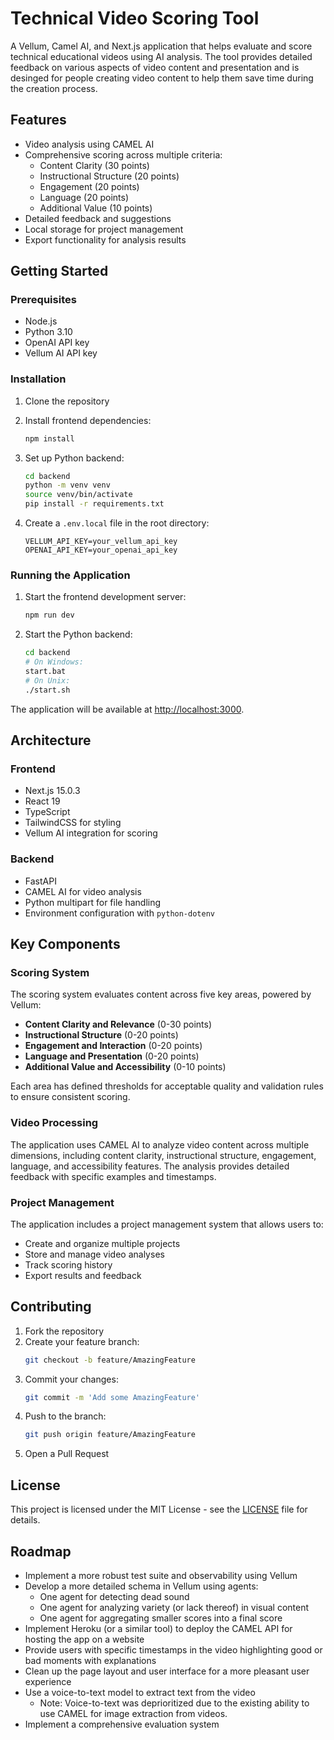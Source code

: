 
# Technical Video Scoring Tool

A Vellum, Camel AI, and Next.js application that helps evaluate and score technical educational videos using AI analysis. The tool provides detailed feedback on various aspects of video content and presentation and is desinged for people creating video content to help them save time during the creation process.

## Features

- Video analysis using CAMEL AI
- Comprehensive scoring across multiple criteria:
  - Content Clarity (30 points)
  - Instructional Structure (20 points)
  - Engagement (20 points)
  - Language (20 points)
  - Additional Value (10 points)
- Detailed feedback and suggestions
- Local storage for project management
- Export functionality for analysis results

## Getting Started

### Prerequisites

- Node.js 
- Python 3.10 
- OpenAI API key
- Vellum AI API key

### Installation

1. Clone the repository
2. Install frontend dependencies:
   ```bash
   npm install
   ```

3. Set up Python backend:
   ```bash
   cd backend
   python -m venv venv
   source venv/bin/activate  
   pip install -r requirements.txt
   ```

4. Create a `.env.local` file in the root directory:
   ```
   VELLUM_API_KEY=your_vellum_api_key
   OPENAI_API_KEY=your_openai_api_key
   ```

### Running the Application

1. Start the frontend development server:
   ```bash
   npm run dev
   ```

2. Start the Python backend:
   ```bash
   cd backend
   # On Windows:
   start.bat
   # On Unix:
   ./start.sh
   ```

The application will be available at [http://localhost:3000](http://localhost:3000).

## Architecture

### Frontend

- Next.js 15.0.3
- React 19
- TypeScript
- TailwindCSS for styling
- Vellum AI integration for scoring

### Backend

- FastAPI
- CAMEL AI for video analysis
- Python multipart for file handling
- Environment configuration with `python-dotenv`

## Key Components

### Scoring System

The scoring system evaluates content across five key areas, powered by Vellum:
- **Content Clarity and Relevance** (0-30 points)
- **Instructional Structure** (0-20 points)
- **Engagement and Interaction** (0-20 points)
- **Language and Presentation** (0-20 points)
- **Additional Value and Accessibility** (0-10 points)

Each area has defined thresholds for acceptable quality and validation rules to ensure consistent scoring.

  
### Video Processing

The application uses CAMEL AI to analyze video content across multiple dimensions, including content clarity, instructional structure, engagement, language, and accessibility features. The analysis provides detailed feedback with specific examples and timestamps.


### Project Management

The application includes a project management system that allows users to:
- Create and organize multiple projects
- Store and manage video analyses
- Track scoring history
- Export results and feedback

## Contributing

1. Fork the repository
2. Create your feature branch:
   ```bash
   git checkout -b feature/AmazingFeature
   ```
3. Commit your changes:
   ```bash
   git commit -m 'Add some AmazingFeature'
   ```
4. Push to the branch:
   ```bash
   git push origin feature/AmazingFeature
   ```
5. Open a Pull Request

## License

This project is licensed under the MIT License - see the [LICENSE](LICENSE) file for details.

## Roadmap

- Implement a more robust test suite and observability using Vellum
- Develop a more detailed schema in Vellum using agents:
  - One agent for detecting dead sound
  - One agent for analyzing variety (or lack thereof) in visual content
  - One agent for aggregating smaller scores into a final score
- Implement Heroku (or a similar tool) to deploy the CAMEL API for hosting the app on a website
- Provide users with specific timestamps in the video highlighting good or bad moments with explanations
- Clean up the page layout and user interface for a more pleasant user experience
- Use a voice-to-text model to extract text from the video
  - Note: Voice-to-text was deprioritized due to the existing ability to use CAMEL for image extraction from videos.
- Implement a comprehensive evaluation system

